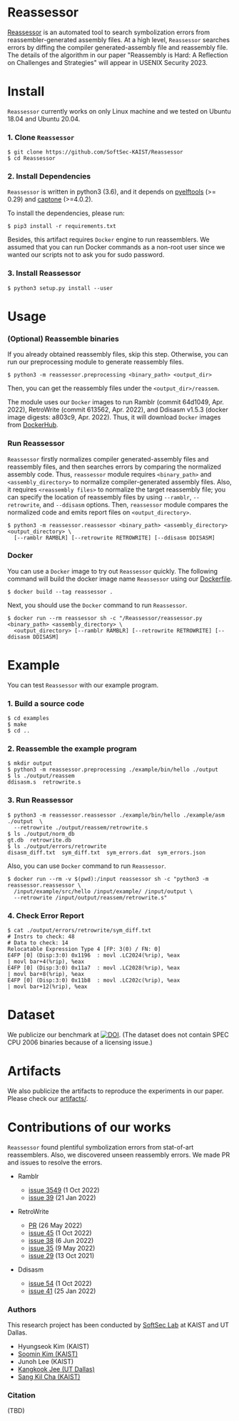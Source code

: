 Reassessor
========

[Reassessor](https://github.com/SoftSec-KAIST/Reassessor) is an automated tool
to search symbolization errors from reassembler-generated assembly files. At a
high level, `Reassessor` searches errors by diffing the compiler
generated-assembly file and reassembly file. The details of the algorithm in
our paper "Reassembly is Hard: A Reflection on Challenges and Strategies" will
appear in USENIX Security 2023.

# Install

`Reassessor` currently works on only Linux machine and we tested on Ubuntu
18.04 and Ubuntu 20.04.

### 1. Clone `Reassessor`

```
$ git clone https://github.com/SoftSec-KAIST/Reassessor
$ cd Reassessor
```

### 2. Install Dependencies

`Reassessor` is written in python3 (3.6), and it depends on
[pyelftools](https://github.com/eliben/pyelftools.git) (>= 0.29) and
[captone](https://pypi.org/project/capstone/) (>=4.0.2).

To install the dependencies, please run:

```
$ pip3 install -r requirements.txt
```

Besides, this artifact requires `Docker` engine to run reassemblers. We assumed
that you can run Docker commands as a non-root user since we wanted our scripts
not to ask you for sudo password.

### 3. Install Reassessor

```
$ python3 setup.py install --user
```

# Usage

### (Optional) Reassemble binaries

If you already obtained reassembly files, skip this step. Otherwise, you can
run our preprocessing module to generate reassembly files.

```
$ python3 -m reassessor.preprocessing <binary_path> <output_dir>
```
Then, you can get the reassembly files under the `<output_dir>/reassem`.

The module uses our `Docker` images to run Ramblr (commit 64d1049, Apr. 2022),
RetroWrite (commit 613562, Apr. 2022), and Ddisasm v1.5.3 (docker image
digests: a803c9, Apr. 2022). Thus, it will download `Docker` images from
[DockerHub](https://hub.docker.com).

### Run Reassessor

`Reassessor` firstly normalizes compiler generated-assembly files and
reassembly files, and then searches errors by comparing the normalized assembly
code. Thus, `reassessor` module requires `<binary_path>`  and
`<assembly_directory>` to normalize compiler-generated assembly files. Also, it
requires `<reassembly files>` to normalize the target reassembly file; you can
specify the location of reassembly files by using `--ramblr`, `--retrowrite`,
and `--ddisasm` options. Then, `reassessor` module compares the normalized code
and emits report files on `<output_directory>`.

```
$ python3 -m reassessor.reassessor <binary_path> <assembly_directory> <output_directory> \
  [--ramblr RAMBLR] [--retrowrite RETROWRITE] [--ddisasm DDISASM]
```

### Docker

You can use a `Docker` image to try out `Reassessor` quickly. The following
command will build the docker image name `Reassessor` using our
[Dockerfile](https://github.com/SoftSec-KAIST/Reassessor/blob/main/Dockerfile).
```
$ docker build --tag reassessor .
```

Next, you should use the `Docker` command to run `Reassessor`.

```
$ docker run --rm reassessor sh -c "/Reassessor/reassessor.py <binary_path> <assembly_directory> \
  <output_directory> [--ramblr RAMBLR] [--retrowrite RETROWRITE] [--ddisasm DDISASM]
```

# Example

You can test `Reassessor` with our example program.

### 1. Build a source code
```
$ cd examples
$ make
$ cd ..
```

### 2. Reassemble the example program
```
$ mkdir output
$ python3 -m reassessor.preprocessing ./example/bin/hello ./output
$ ls ./output/reassem
ddisasm.s  retrowrite.s
```

### 3. Run Reassessor
```
$ python3 -m reassessor.reassessor ./example/bin/hello ./example/asm ./output  \
  --retrowrite ./output/reassem/retrowrite.s
$ ls ./output/norm_db
gt.db  retrowrite.db
$ ls ./output/errors/retrowrite
disasm_diff.txt  sym_diff.txt  sym_errors.dat  sym_errors.json
```

Also, you can use `Docker` command to run `Reassessor`.
```
$ docker run --rm -v $(pwd):/input reassessor sh -c "python3 -m reassessor.reassessor \
  /input/example/src/hello /input/example/ /input/output \
  --retrowrite /input/output/reassem/retrowrite.s"
```


### 4. Check Error Report
```
$ cat ./output/errors/retrowrite/sym_diff.txt
# Instrs to check: 48
# Data to check: 14
Relocatable Expression Type 4 [FP: 3(0) / FN: 0]
E4FP [0] (Disp:3:0) 0x1196  : movl .LC2024(%rip), %eax                  | movl bar+4(%rip), %eax
E4FP [0] (Disp:3:0) 0x11a7  : movl .LC2028(%rip), %eax                  | movl bar+8(%rip), %eax
E4FP [0] (Disp:3:0) 0x11b8  : movl .LC202c(%rip), %eax                  | movl bar+12(%rip), %eax
```

# Dataset
We publicize our benchmark at
[![DOI](https://zenodo.org/badge/DOI/10.5281/zenodo.7178116.svg)](https://doi.org/10.5281/zenodo.7178116).
(The dataset does not contain SPEC CPU 2006 binaries because of a licensing
issue.)


# Artifacts

We also publicize the artifacts to reproduce the experiments in our paper.
Please check our
[artifacts/](https://github.com/SoftSec-KAIST/Reassessor/tree/main/artifact).

# Contributions of our works

`Reassessor` found plentiful symbolization errors from stat-of-art
reassemblers. Also, we discovered unseen reassembly errors. We made PR and
issues to resolve the errors.

- Ramblr
    - [issue 3549](https://github.com/angr/angr/issues/3549) (1 Oct 2022)
    - [issue 39](https://github.com/angr/patcherex/issues/39) (21 Jan 2022)

- RetroWrite
    - [PR](https://github.com/HexHive/retrowrite/pull/36) (26 May 2022)
    - [issue 45](https://github.com/HexHive/retrowrite/issues/45) (1 Oct 2022)
    - [issue 38](https://github.com/HexHive/retrowrite/issues/38) (6 Jun 2022)
    - [issue 35](https://github.com/HexHive/retrowrite/issues/35) (9 May 2022)
    - [issue 29](https://github.com/HexHive/retrowrite/issues/29) (13 Oct 2021)

- Ddisasm
    - [issue 54](https://github.com/GrammaTech/ddisasm/issues/54) (1 Oct 2022)
    - [issue 41](https://github.com/GrammaTech/ddisasm/issues/41) (25 Jan 2022)


### Authors

This research project has been conducted by
[SoftSec Lab](https://softsec.kais.ac.kr) at KAIST and UT Dallas.
- Hyungseok Kim (KAIST)
- [Soomin Kim (KAIST)](https://softsec.kaist.ac.kr/~soomink/)
- Junoh Lee (KAIST)
- [Kangkook Jee (UT Dallas)](https://kangkookjee.io)
- [Sang Kil Cha (KAIST)](https://softsec.kaist.ac.kr/~sangkilc/)

### Citation

(TBD)

